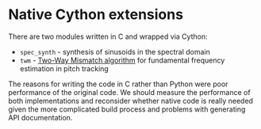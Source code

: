 # Native Cython extensions

There are two modules written in C and wrapped via Cython:

- `spec_synth` - synthesis of sinusoids in the spectral domain
- `twm` - [Two-Way Mismatch algorithm](http://ems.music.uiuc.edu/beaucham/papers/JASA.04.94.pdf)
  for fundamental frequency estimation in pitch tracking

The reasons for writing the code in C rather than Python were poor performance
of the original code. We should measure the performance of both implementations
and reconsider whether native code is really needed given the more complicated
build process and problems with generating API documentation.
